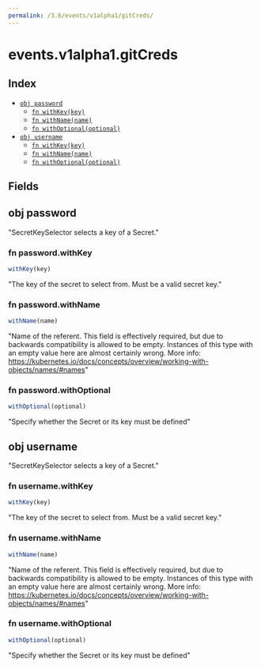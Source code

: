 ```yaml
---
permalink: /3.6/events/v1alpha1/gitCreds/
---
```


# events.v1alpha1.gitCreds



## Index

* [`obj password`](#obj-password)
  * [`fn withKey(key)`](#fn-passwordwithkey)
  * [`fn withName(name)`](#fn-passwordwithname)
  * [`fn withOptional(optional)`](#fn-passwordwithoptional)
* [`obj username`](#obj-username)
  * [`fn withKey(key)`](#fn-usernamewithkey)
  * [`fn withName(name)`](#fn-usernamewithname)
  * [`fn withOptional(optional)`](#fn-usernamewithoptional)

## Fields

## obj password

"SecretKeySelector selects a key of a Secret."

### fn password.withKey

```ts
withKey(key)
```

"The key of the secret to select from.  Must be a valid secret key."

### fn password.withName

```ts
withName(name)
```

"Name of the referent. This field is effectively required, but due to backwards compatibility is allowed to be empty. Instances of this type with an empty value here are almost certainly wrong. More info: https://kubernetes.io/docs/concepts/overview/working-with-objects/names/#names"

### fn password.withOptional

```ts
withOptional(optional)
```

"Specify whether the Secret or its key must be defined"

## obj username

"SecretKeySelector selects a key of a Secret."

### fn username.withKey

```ts
withKey(key)
```

"The key of the secret to select from.  Must be a valid secret key."

### fn username.withName

```ts
withName(name)
```

"Name of the referent. This field is effectively required, but due to backwards compatibility is allowed to be empty. Instances of this type with an empty value here are almost certainly wrong. More info: https://kubernetes.io/docs/concepts/overview/working-with-objects/names/#names"

### fn username.withOptional

```ts
withOptional(optional)
```

"Specify whether the Secret or its key must be defined"